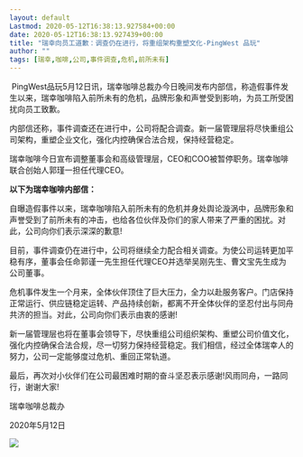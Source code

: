 ```yaml
---
layout: default
Lastmod: 2020-05-12T16:38:13.927584+00:00
date: 2020-05-12T16:38:13.927439+00:00
title: "瑞幸向员工道歉：调查仍在进行，将重组架构重塑文化-PingWest 品玩"
author: ""
tags: [瑞幸,咖啡,公司,事件调查,危机,前所未有]
---
```


 PingWest品玩5月12日讯，瑞幸咖啡总裁办今日晚间发布内部信，称造假事件发生以来，瑞幸咖啡陷入前所未有的危机，品牌形象和声誉受到影响，为员工所受困扰向员工致歉。

内部信还称，事件调查还在进行中，公司将配合调查。新一届管理层将尽快重组公司架构，重塑企业文化，强化内控确保合法合规，保持经营稳定。

瑞幸咖啡今日宣布调整董事会和高级管理层，CEO和COO被暂停职务。瑞幸咖啡联合创始人郭瑾一担任代理CEO。

**以下为瑞幸咖啡内部信：**

自曝造假事件以来，瑞幸咖啡陷入前所未有的危机并身处舆论漩涡中，品牌形象和声誉受到了前所未有的冲击，也给各位伙伴及你们的家人带来了严重的困扰。对此，公司向你们表示深深的歉意!

目前，事件调查仍在进行中，公司将继续全力配合相关调查。为使公司运转更加平稳有序，董事会任命郭谨一先生担任代理CEO并选举吴刚先生、曹文宝先生成为公司董事。

危机事件发生一个月来，全体伙伴顶住了巨大压力，全力以赴服务客户。门店保持正常运行、供应链稳定运转、产品持续创新，都离不开全体伙伴的坚忍付出与同舟共济的担当。对此，公司向你们表示由衷的感谢!

新一届管理层也将在董事会领导下，尽快重组公司组织架构、重塑公司价值文化，强化内控确保合法合规，尽一切努力保持经营稳定。我们相信，经过全体瑞幸人的努力，公司一定能够度过危机、重回正常轨道。

最后，再次对小伙伴们在公司最困难时期的奋斗坚忍表示感谢!风雨同舟，一路同行，谢谢大家!

瑞幸咖啡总裁办

2020年5月12日

![](https://images.weserv.nl/?url=https%3A//cdn.pingwest.com/portal/2020/05/12/66b3f0759ef2bafc27016110e58ec5a8.png%3Fx-oss-process%3Dstyle/article-body)

